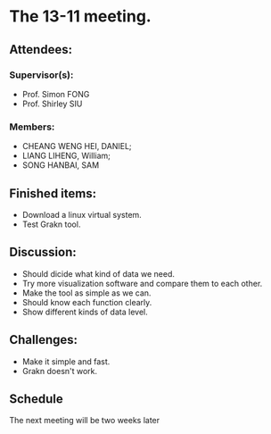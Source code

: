 # The 13-11 meeting.

## Attendees:
  ### Supervisor(s): 
  * Prof. Simon FONG
  * Prof. Shirley SIU

  ### Members: 
  * CHEANG WENG HEI, DANIEL; 
  * LIANG LIHENG, William; 
  * SONG HANBAI, SAM
  
## Finished items:
* Download a linux virtual system.
* Test Grakn tool.
  
## Discussion:
* Should dicide what kind of data we need.
* Try more visualization software and compare them to each other.
* Make the tool as simple as we can.
* Should know each function clearly.
* Show different kinds of data level.

## Challenges:
* Make it simple and fast.
* Grakn doesn't work.

## Schedule
The next meeting will be two weeks later

